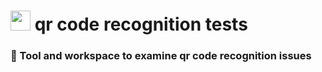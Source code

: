 # <img src="https://user-images.githubusercontent.com/38838314/181348180-e70880b1-4ed6-4344-bb28-64d68469a58e.png" width=32px> qr code recognition tests

 
### 🔬 Tool and workspace to examine qr code recognition issues


